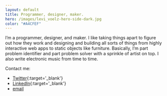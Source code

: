 ```yaml
---
layout: default
title: Programmer, designer, maker.
hero: /images/levi_voelz-hero-side-dark.jpg
color: "#A4CFEF"
---
```

I’m a programmer, designer, and maker. I like taking things apart to figure out how they work and designing and building all sorts of things from highly interactive web apps to static objects like furniture. Basically, I’m part problem identifier and part problem solver with a sprinkle of artist on top. I also write electronic music from time to time.

Contact me:
- [Twitter](https://twitter.com/levivoelz){:target='_blank'}
- [LinkedIn](https://linkedin.com/levivoelz){:target='_blank'}
- [email](mailto:info@levivoelz.com)

